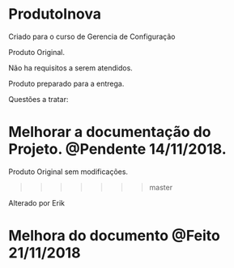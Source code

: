 # ProdutoInova
Criado para o curso de Gerencia de Configuração

Produto Original.

Não ha requisitos a serem atendidos.

Produto preparado para a entrega.

Questões a tratar:

Melhorar a documentação do Projeto. @Pendente 14/11/2018.
=======
Produto Original sem modificações.

>>>>>>> master

Alterado por Erik

Melhora do documento @Feito 21/11/2018
=======
